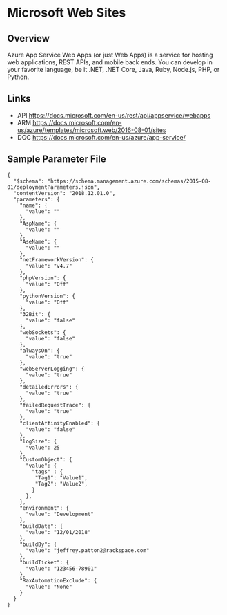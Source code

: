 # Microsoft Web Sites

## Overview
Azure App Service Web Apps (or just Web Apps) is a service for hosting web applications, REST APIs, and mobile back ends. You can develop in your favorite language, be it .NET, .NET Core, Java, Ruby, Node.js, PHP, or Python.

## Links
- API https://docs.microsoft.com/en-us/rest/api/appservice/webapps
- ARM https://docs.microsoft.com/en-us/azure/templates/microsoft.web/2016-08-01/sites
- DOC https://docs.microsoft.com/en-us/azure/app-service/

## Sample Parameter File
```
{
  "$schema": "https://schema.management.azure.com/schemas/2015-08-01/deploymentParameters.json",
  "contentVersion": "2018.12.01.0",
  "parameters": {
    "name": {
      "value": ""
    },
    "AspName": {
      "value": ""
    },
    "AseName": {
      "value": ""
    },
    "netFrameworkVersion": {
      "value": "v4.7"
    },
    "phpVersion": {
      "value": "Off"
    },
    "pythonVersion": {
      "value": "Off"
    },
    "32Bit": {
      "value": "false"
    },
    "webSockets": {
      "value": "false"
    },
    "alwaysOn": {
      "value": "true"
    },
    "webServerLogging": {
      "value": "true"
    },
    "detailedErrors": {
      "value": "true"
    },
    "failedRequestTrace": {
      "value": "true"
    },
    "clientAffinityEnabled": {
      "value": "false"
    },
    "logSize": {
      "value": 25
    },
    "CustomObject": {
      "value": {
        "tags" : {
         "Tag1": "Value1",
         "Tag2": "Value2",
        }
      },
    },
    "environment": {
      "value": "Development"
    },
    "buildDate": {
      "value": "12/01/2018"
    },
    "buildBy": {
      "value": "jeffrey.patton2@rackspace.com"
    },
    "buildTicket": {
      "value": "123456-78901"
    },
    "RaxAutomationExclude": {
      "value": "None"
    }
  }
}
```